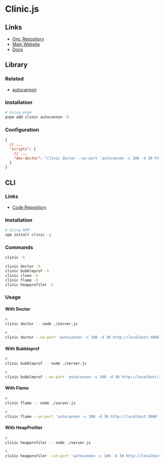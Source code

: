 # Clinic.js

## Links

- [Org. Repository](https://github.com/clinicjs)
- [Main Website](https://clinicjs.org)
- [Docs](https://clinicjs.org/documentation/)

## Library

### Related

- [autocannon](/autocannon.md)

### Installation

```sh
# Using pnpm
pnpm add clinic autocannon -D
```

### Configuration

```json
{
  // ...
  "scripts": {
    // ...
    "dev:doctor": "clinic doctor --on-port 'autocannon -c 100 -d 30 http://localhost:3000' -- node ./dist/src/main.js"
  }
}
```

## CLI

### Links

- [Code Repository](https://github.com/clinicjs/node-clinic)

### Installation

```sh
# Using NPM
npm install clinic -g
```

### Commands

```sh
clinic -h

clinic doctor -h
clinic bubbleprof -h
clinic clean -h
clinic flame -h
clinic heapprofiler -h
```

### Usage

#### With Doctor

```sh
#
clinic doctor -- node ./server.js

#
clinic doctor --on-port 'autocannon -c 100 -d 30 http://localhost:3000' -- node ./server.js
```

#### With Bubbleprof

```sh
#
clinic bubbleprof -- node ./server.js

#
clinic bubbleprof --on-port 'autocannon -c 100 -d 30 http://localhost:3000' -- node ./server.js
```

#### With Flame

```sh
#
clinic flame -- node ./server.js

#
clinic flame --on-port 'autocannon -c 100 -d 30 http://localhost:3000' -- node ./server.js
```

#### With HeapProfiler

```sh
#
clinic heapprofiler -- node ./server.js

#
clinic heapprofiler --on-port 'autocannon -c 100 -d 30 http://localhost:3000' -- node ./server.js
```
